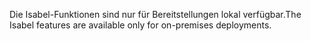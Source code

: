 <span data-ttu-id="a3afa-101">Die Isabel-Funktionen sind nur für Bereitstellungen lokal verfügbar.</span><span class="sxs-lookup"><span data-stu-id="a3afa-101">The Isabel features are available only for on-premises deployments.</span></span>